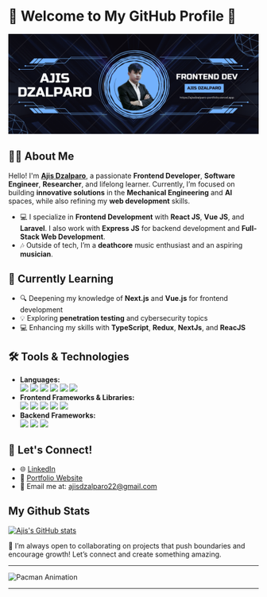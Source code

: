 # 👾 Welcome to My GitHub Profile 👾

![Ajis](public/images/banner.png)


## 🧑‍💻 About Me

Hello! I'm **[Ajis Dzalparo](https://github.com/ajisdzalparo)**, a passionate **Frontend Developer**, **Software Engineer**, **Researcher**, and lifelong learner. Currently, I’m focused on building **innovative solutions** in the **Mechanical Engineering** and **AI** spaces, while also refining my **web development** skills.

- 💻 I specialize in **Frontend Development** with **React JS**, **Vue JS**, and **Laravel**. I also work with **Express JS** for backend development and **Full-Stack Web Development**.
- 🎶 Outside of tech, I’m a **deathcore** music enthusiast and an aspiring **musician**.

## 🌱 Currently Learning

- 🔍 Deepening my knowledge of **Next.js** and **Vue.js** for frontend development
- 💡 Exploring **penetration testing** and cybersecurity topics
- 💻 Enhancing my skills with **TypeScript**, **Redux**, **NextJs**, and **ReacJS**

## 🛠️ Tools & Technologies

- **Languages:** <br> <img src="https://img.shields.io/badge/CSS3-1572B6?style=for-the-badge&logo=css3&logoColor=white"/> <img src="https://img.shields.io/badge/HTML5-E34F26?style=for-the-badge&logo=html5&logoColor=white"/> <img src="https://img.shields.io/badge/JavaScript-323330?style=for-the-badge&logo=javascript&logoColor=F7DF1E"/> <img src="https://img.shields.io/badge/PHP-777BB4?style=for-the-badge&logo=php&logoColor=white"/> <img src="https://img.shields.io/badge/Python-FFD43B?style=for-the-badge&logo=python&logoColor=blue"/> <img src="https://img.shields.io/badge/TypeScript-007ACC?style=for-the-badge&logo=typescript&logoColor=white"/>
- **Frontend Frameworks & Libraries:** <br><img src="https://img.shields.io/badge/React-20232A?style=for-the-badge&logo=react&logoColor=61DAFB"/> <img src="https://img.shields.io/badge/next%20js-000000?style=for-the-badge&logo=nextdotjs&logoColor=white"/> <img src="https://img.shields.io/badge/Vite-B73BFE?style=for-the-badge&logo=vite&logoColor=FFD62E"/> <img src="https://img.shields.io/badge/Vue%20js-35495E?style=for-the-badge&logo=vuedotjs&logoColor=4FC08D"/> <img src="https://img.shields.io/badge/Node%20js-339933?style=for-the-badge&logo=nodedotjs&logoColor=white"/>
- **Backend Frameworks:** <br><img src="https://img.shields.io/badge/Express%20js-000000?style=for-the-badge&logo=express&logoColor=white"/> <img src="https://img.shields.io/badge/Laravel-FF2D20?style=for-the-badge&logo=laravel&logoColor=white"/> <img src="https://img.shields.io/badge/Docker-2CA5E0?style=for-the-badge&logo=docker&logoColor=white"/>

## 💬 Let's Connect!

- 🌐 [LinkedIn](https://www.linkedin.com/in/ajis-dzalparo-600646249/)
- 📝 [Portfolio Website](https://ajisdzalparo-portfolio.vercel.app/)
- 📧 Email me at: [ajisdzalparo22@gmail.com](ajisdzalparo22@gmail.com)

<!-- ## 🚀 Highlighted Projects

- **[Guestbook System (Thesis Project)](https://github.com/ajisdzalparo):** A system built for managing guestbook entries, focusing on smooth user experience.
- **[Neveres Office Project (React JS)](https://github.com/ajisdzalparo):** Office system for the brand **Neveres**, utilizing React JS for efficient workflow management.
- **[Toko Lobo (React JS)](https://github.com/ajisdzalparo):** A React-based office system for **Toko Lobo**, implementing modern frontend practices.
- **[Simple E-Commerce (Vue JS)](https://github.com/ajisdzalparo):** A personal project for a basic e-commerce frontend using Vue JS.
- **[CRUD with Express JS](https://github.com/ajisdzalparo):** Learning and practicing **Express JS** through simple CRUD operations. -->

## My Github Stats

[![Ajis's GitHub stats](https://github-readme-stats.vercel.app/api?username=ajisdzalparo&show_icons=true&theme=merko)](https://github.com/ajisdzalparo/github-readme-stats)

🔭 I’m always open to collaborating on projects that push boundaries and encourage growth! Let’s connect and create something amazing.

---

![Pacman Animation](https://user-images.githubusercontent.com/74038190/213910845-af37a709-8995-40d6-be59-724526e3c3d7.gif)

---
